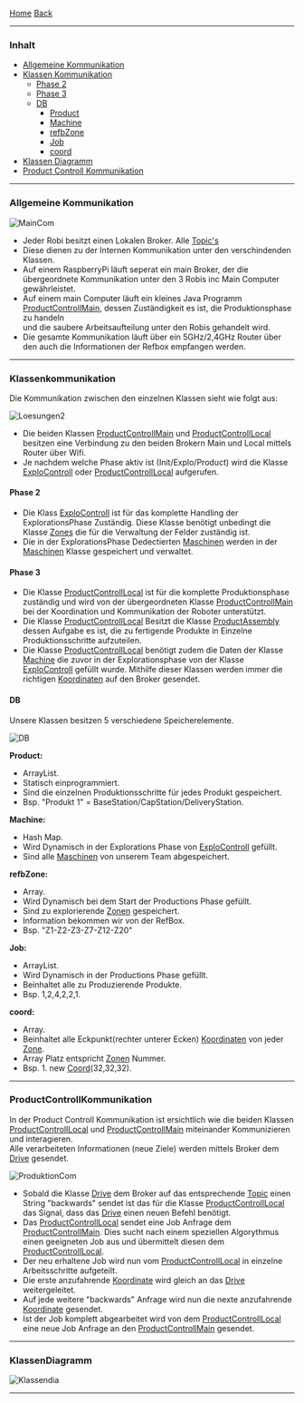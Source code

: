 [Home](home) [Back](DokuSolidus)  

----------

### Inhalt ###

- <a href="#ak">Allgemeine Kommunikation</a>
- <a href="#kk">Klassen Kommunikation</a>
	- <a href="#p2">Phase 2</a>
	- <a href="#p3">Phase 3</a>
	- <a href="#db">DB</a>
		- <a href="#prod">Product</a> 
		- <a href="#ma">Machine</a>  
		- <a href="#rbz">refbZone</a>
  		- <a href="#j">Job</a>  
		- <a href="#co">coord</a>
- <a href="#kd">Klassen Diagramm</a>  
- <a href="#pck">Product Controll Kommunikation</a>  


----------

### <a name="ak">Allgemeine Kommunikation</a> ###


![MainCom](https://gitlab.com/solidus/hefei/uploads/66b056e53a3628f06be19debaf31ca93/MainCom.PNG)

- Jeder Robi besitzt einen Lokalen Broker. Alle [Topic's](MqttTopics)   
- Diese dienen zu der Internen Kommunikation unter den verschindenden Klassen.  
- Auf einem RaspberryPi läuft seperat ein main Broker, der die übergeordnete Kommunikation unter den 3 Robis inc Main Computer gewährleistet.  
- Auf einem main Computer läuft ein kleines Java Programm [ProductControllMain](ProductControllMain), dessen Zuständigkeit es ist, die Produktionsphase zu handeln  
und die saubere Arbeitsaufteilung unter den Robis gehandelt wird.    
- Die gesamte Kommunikation läuft über ein 5GHz/2,4GHz Router über den auch die Informationen der Refbox empfangen werden.  

----------

### <a name="kk">Klassenkommunikation</a> ###

Die Kommunikation zwischen den einzelnen Klassen sieht wie folgt aus:

![Loesungen2](https://gitlab.com/solidus/hefei/uploads/ac89bcf2f098fb878925730ec904c1da/Loesungen2.PNG)

- Die beiden Klassen  [ProductControllMain](ProductControllMain) und [ProductControllLocal](ProductControllLocal) besitzen eine Verbindung zu den beiden Brokern Main und Local mittels Router über Wifi.  
- Je nachdem welche Phase aktiv ist (Init/Explo/Product) wird die Klasse [ExploControll](ExploControll) oder [ProductControllLocal](ProductControllLocal) aufgerufen.  

#### <a name="p2">Phase 2</a>  
 
- Die Klass [ExploControll](ExploControll) ist für das komplette Handling der ExplorationsPhase Zuständig. Diese Klasse benötigt unbedingt die Klasse [Zones](Zones) die für die Verwaltung der Felder zuständig ist.  
- Die in der ExplorationsPhase Dedectierten [Maschinen](Machine) werden in der [Maschinen](Machine) Klasse gespeichert und verwaltet.  

#### <a name="p3">Phase 3</a>  
 
- Die Klasse [ProductControllLocal](ProductControllLocal) ist für die komplette Produktionsphase zuständig und wird von der übergeordneten Klasse [ProductControllMain](ProductControllMain) bei der Koordination und Kommunikation der Roboter unterstützt.  
- Die Klasse [ProductControllLocal](ProductControllLocal) Besitzt die Klasse [ProductAssembly](ProductAssembly) dessen Aufgabe es ist, die zu fertigende Produkte in Einzelne Produktionsschritte aufzuteilen. 
- Die Klasse [ProductControllLocal](ProductControllLocal) benötigt zudem die Daten der Klasse [Machine](Machine) die zuvor in der Explorationsphase von der Klasse [ExploControll](ExploControll) gefüllt wurde. Mithilfe dieser Klassen werden immer die richtigen [Koordinaten](Coords) auf den Broker gesendet.  

#### <a name="db">DB</a> ####

Unsere Klassen besitzen 5 verschiedene Speicherelemente.

![DB](https://gitlab.com/solidus/hefei/uploads/867f6f423e4d008395342da81ffadc8a/DB.PNG)

**<a name="prod">Product:</a>**
- ArrayList.   
- Statisch einprogrammiert.  
- Sind die einzelnen Produktionsschritte für jedes Produkt gespeichert. 
- Bsp. "Produkt 1" = BaseStation/CapStation/DeliveryStation.   

**<a name="ma">Machine:</a>**  
- Hash Map.  
- Wird Dynamisch in der Explorations Phase von [ExploControll](ExploControll) gefüllt. 
- Sind alle [Maschinen](Machien) von unserem Team abgespeichert.  

**<a name="rbz">refbZone:</a>**
- Array.  
- Wird Dynamisch bei dem Start der Productions Phase gefüllt. 
- Sind zu explorierende [Zonen](Zones) gespeichert.  
- Information bekommen wir von der RefBox.  
- Bsp. "Z1-Z2-Z3-Z7-Z12-Z20"

**<a name="j">Job:</a>**
- ArrayList.  
- Wird Dynamisch in der Productions Phase gefüllt.
- Beinhaltet alle zu Produzierende Produkte.  
- Bsp. 1,2,4,2,2,1.    

**<a name="co">coord:</a>**
- Array.  
- Beinhaltet alle Eckpunkt(rechter unterer Ecken) [Koordinaten](Coord) von jeder [Zone](Zones).
- Array Platz entspricht [Zonen](Zones) Nummer.    
- Bsp. 1. new [Coord](Coords)(32,32,32).  

----------

### <a name="pck">ProductControllKommunikation</a> ###

In der Product Controll Kommunikation ist ersichtlich wie die beiden Klassen [ProductControllLocal](ProductControllLocal) und [ProductControllMain](ProductControllMain) miteinander Kommunizieren und interagieren.  
Alle verarbeiteten Informationen (neue Ziele) werden mittels Broker dem [Drive](Drive) gesendet.  

![ProduktionCom](https://gitlab.com/solidus/hefei/uploads/09112bbaa859a3604cea2f76c2154477/ProduktionCom.PNG)



- Sobald die Klasse [Drive](Drive) dem Broker auf das entsprechende [Topic](MqttTopics) einen String "backwards" sendet ist das für die Klasse [ProductControllLocal](ProductControllLocal) das Signal, dass das [Drive](Drive) einen neuen Befehl benötigt.  
- Das [ProductControllLocal](ProductControllLocal) sendet eine Job Anfrage dem [ProductControllMain](ProductControllMain).  Dies sucht nach einem speziellen Algorythmus einen geeigneten Job aus und übermittelt diesen dem [ProductControllLocal](ProductControllLocal).  
- Der neu erhaltene Job wird nun vom [ProductControllLocal](ProductControllLocal) in einzelne Arbeitsschritte aufgeteilt.  
- Die erste anzufahrende [Koordinate](Coords) wird gleich an das [Drive](Drive) weitergeleitet.  
- Auf jede weitere "backwards" Anfrage wird nun die nexte anzufahrende [Koordinate](Coords) gesendet.  
- Ist der Job komplett abgearbeitet wird von dem [ProductControllLocal](ProductControllLocal) eine neue Job Anfrage an den [ProductControllMain](ProductControllMain) gesendet.  

 
----------
### <a name="kd">KlassenDiagramm</a> ###

![Klassendia](https://gitlab.com/solidus/hefei/uploads/409afed35ef77beea3231a27cda0fae9/Klassendia.PNG)


----------


